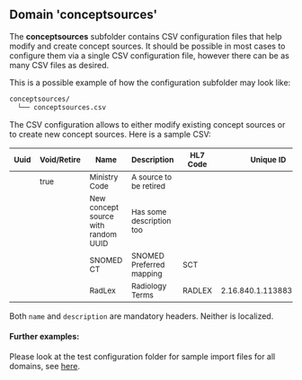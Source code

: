 ## Domain 'conceptsources'

The **conceptsources** subfolder contains CSV configuration files that help
modify and create concept sources. It should be possible in most cases to
configure them via a single CSV configuration file, however there can be as
many CSV files as desired.

This is a possible example of how the configuration subfolder may look like:
```bash
conceptsources/
  └── conceptsources.csv
```
The CSV configuration allows to either modify existing concept sources or to
create new concept sources. Here is a sample CSV:

|<sub>Uuid</sub> | <sub>Void/Retire</sub> | <sub>Name</sub> | <sub>Description</sub> | <sub>HL7 Code</sub> | <sub>Unique ID</sub> |
|----------------|------------------------|-----------------|------------------------|---------------------|----------------------|
|                | <sub>true</sub>        | <sub>Ministry Code</sub> | <sub>A source to be retired</sub> | |
|                |                        | <sub>New concept source with random UUID</sub> | <sub>Has some description too</sub> | |
|                |                        | <sub>SNOMED CT</sub> | <sub>SNOMED Preferred mapping</sub> | <sub>SCT</sub> | |
|                |                        | <sub>RadLex</sub>    | <sub>Radiology Terms</sub> | <sub>RADLEX</sub> | <sub>2.16.840.1.113883.6.256</sub>

Both `name` and `description` are mandatory headers. Neither is localized.

#### Further examples:
Please look at the test configuration folder for sample import files for all domains, see
[here](../api/src/test/resources/testAppDataDir/configuration).
